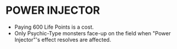 
# POWER INJECTOR

*   Paying 600 Life Points is a cost.
*   Only Psychic-Type monsters face-up on the field when "Power Injector"'s effect resolves are affected.

  